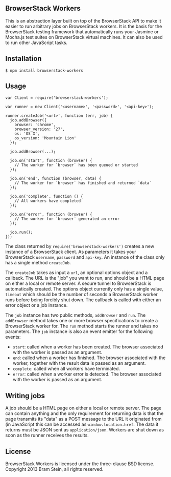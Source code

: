 ## BrowserStack Workers

This is an abstraction layer built on top of the BrowserStack API to make it easier to run arbitrary jobs on BrowserStack workers. It is the basis for the BrowserStack testing framework that automatically runs your Jasmine or Mocha.js test suites on BrowserStack virtual machines. It can also be used to run other JavaScript tasks.

## Installation

    $ npm install browserstack-workers

## Usage

    var Client = require('browserstack-workers');

    var runner = new Client('<username>', '<password>', '<api-key>');

    runner.createJob('<url>', function (err, job) {
      job.addBrowser({
        browser: 'chrome',
        browser_version: '27',
        os: 'OS X',
        os_version: 'Mountain Lion'
      });

      job.addBrowser(...);

      job.on('start', function (browser) {
        // The worker for `browser` has been queued or started
      });

      job.on('end', function (browser, data) {
        // The worker for `browser` has finished and returned `data`
      });

      job.on('complete', function () {
        // All workers have completed
      });

      job.on('error', function (browser) {
        // The worker for `browser` generated an error
      });

      job.run();
    });

The class returned by `require('browserstack-workers')` creates a new instance of a BrowserStack client. As parameters it takes your BrowserStack `username`, `password` and `api-key`. An instance of the class only has a single method `createJob`.

The `createJob` takes as input a `url`, an optional options object and a callback. The URL is the "job" you want to run, and should be a HTML page on either a local or remote server. A secure tunnel to BrowserStack is automatically created. The options object currently only has a single value, `timeout` which should be the number of seconds a BrowserStack worker runs before being forcibly shut down. The callback is called with either an error object or a job instance.

The `job` instance has two public methods, `addBrowser` and `run`. The `addBrowser` method takes one or more browser specifications to create a BrowserStack worker for. The `run` method starts the runner and takes no parameters. The `job` instance is also an event emitter for the following events:

* `start`: called when a worker has been created. The browser associated with the worker is passed as an argument.
* `end`: called when a worker has finished. The browser associated with the worker, together with the result data is passed as an argument.
* `complete`: called when all workers have terminated.
* `error`: called when a worker error is detected. The browser associated with the worker is passed as an argument.

## Writing jobs

A job should be a HTML page on either a local or remote server. The page can contain anything and the only requirement for returning data is that the page transmits its "data" as a POST message to the URL it originated from (in JavaScript this can be accessed as `window.location.href`. The data it returns must be JSON sent as `application/json`. Workers are shut down as soon as the runner receives the results.

## License
 
BrowserStack Workers is licensed under the three-clause BSD license. Copyright 2013 Bram Stein, all rights reserved.
